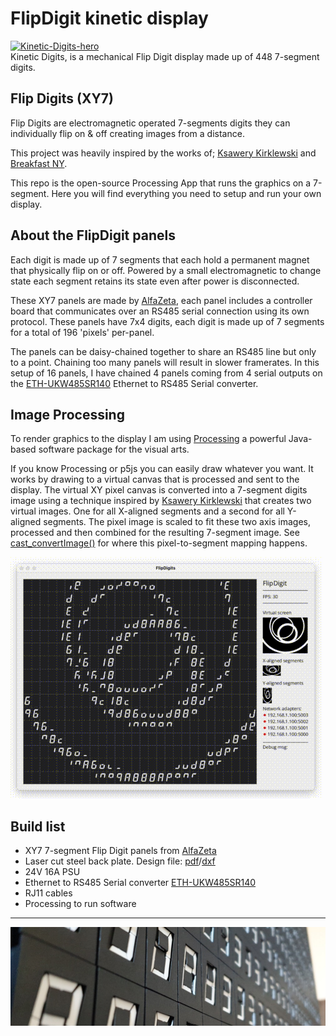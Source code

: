 # FlipDigit kinetic display

[![Kinetic-Digits-hero](assets/Kinetic-Digits.gif)](https://twitter.com/motus_art/status/1417507367969861653)  
Kinetic Digits, is a mechanical Flip Digit display made up of 448 7-segment digits.


## Flip Digits (XY7)
Flip Digits are electromagnetic operated 7-segments digits they can individually flip on & off creating images from a distance.

This project was heavily inspired by the works of; [Ksawery Kirklewski](https://ksawerykomputery.pl/works/flipdigits-monitor) and [Breakfast NY](https://breakfastny.com/).

This repo is the open-source Processing App that runs the graphics on a 7-segment. Here you will find everything you need to setup and run your own display.


## About the FlipDigit panels
Each digit is made up of 7 segments that each hold a permanent magnet that physically flip on or off. Powered by a small electromagnetic to change state each segment retains its state even after power is disconnected.

These XY7 panels are made by [AlfaZeta](https://flipdots.com/en/xy7-flip-digits-panels/), each panel includes a controller board that communicates over an RS485 serial connection using its own protocol. These panels have 7x4 digits, each digit is made up of 7 segments for a total of 196 'pixels' per-panel.

The panels can be daisy-chained together to share an RS485 line but only to a point. Chaining too many panels will result in slower framerates. In this setup of 16 panels, I have chained 4 panels coming from 4 serial outputs on the [ETH-UKW485SR140](http://www.sklep.uk-system.pl/konwertery-eth-ukw485sr140-z-4-portami-szeregowymi-rs485-p-41.html) Ethernet to RS485 Serial converter.


## Image Processing
To render graphics to the display I am using [Processing](https://processing.org/) a powerful Java-based software package for the visual arts.

If you know Processing or p5js you can easily draw whatever you want. It works by drawing to a virtual canvas that is processed and sent to the display.
The virtual XY pixel canvas is converted into a 7-segment digits image using a technique inspired by [Ksawery Kirklewski](https://ksawerykomputery.pl/tools/flipdigits-player) that creates two virtual images. One for all X-aligned segments and a second for all Y-aligned segments. The pixel image is scaled to fit these two axis images, processed and then combined for the resulting 7-segment image.
See [cast_convertImage()](https://github.com/owenmcateer/FlipDigits/blob/master/FlipDigits/cast.pde#L157) for where this pixel-to-segment mapping happens.

![FlipDigit UI](assets/FlipDigit-UI.gif)


## Build list
- XY7 7-segment Flip Digit panels from [AlfaZeta](https://flipdots.com/en/xy7-flip-digits-panels/)
- Laser cut steel back plate. Design file: [pdf](https://github.com/owenmcateer/FlipDigits/blob/main/assets/Back-plate.pdf)/[dxf](https://github.com/owenmcateer/FlipDigits/blob/main/assets/Back-plate.dxf)
- 24V 16A PSU
- Ethernet to RS485 Serial converter [ETH-UKW485SR140](http://www.sklep.uk-system.pl/konwertery-eth-ukw485sr140-z-4-portami-szeregowymi-rs485-p-41.html)
- RJ11 cables
- Processing to run software

---

![Kinetic Digits Display](assets/Kinetic-Digits-hero.jpg) 
